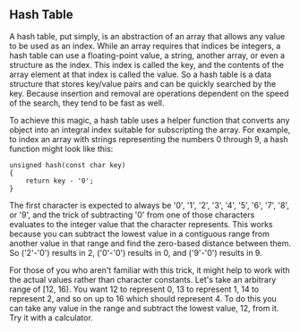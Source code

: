 Hash Table
---

A hash table, put simply, is an abstraction of an array that allows any value to be used as an index. While an array requires that indices be integers, a hash table can use a floating-point value, a string, another array, or even a structure as the index. This index is called the key, and the contents of the array element at that index is called the value. So a hash table is a data structure that stores key/value pairs and can be quickly searched by the key. Because insertion and removal are operations dependent on the speed of the search, they tend to be fast as well. 

To achieve this magic, a hash table uses a helper function that converts any object into an integral index suitable for subscripting the array. For example, to index an array with strings representing the numbers 0 through 9, a hash function might look like this: 

```
unsigned hash(const char key)
{
    return key - '0';
}
```
The first character is expected to always be '0', '1', '2', '3', '4', '5', '6', '7', '8', or '9', and the trick of subtracting '0' from one of those characters evaluates to the integer value that the character represents. This works because you can subtract the lowest value in a contiguous range from another value in that range and find the zero-based distance between them. So ('2'-'0') results in 2, ('0'-'0') results in 0, and ('9'-'0') results in 9. 

For those of you who aren't familiar with this trick, it might help to work with the actual values rather than character constants. Let's take an arbitrary range of [12, 16). You want 12 to represent 0, 13 to represent 1, 14 to represent 2, and so on up to 16 which should represent 4. To do this you can take any value in the range and subtract the lowest value, 12, from it. Try it with a calculator. 

